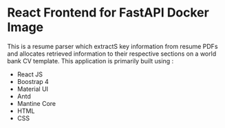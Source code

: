 # React Frontend for FastAPI Docker Image

This is a resume parser which extractS key information from resume PDFs and allocates retrieved information to their respective sections on a world bank CV template.
This application is primarily built using :
- React JS
- Boostrap 4 
- Material UI  
- Antd 
- Mantine Core 
- HTML
- CSS
